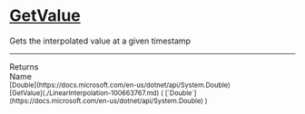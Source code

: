 # [GetValue](./LinearInterpolation-100663767.md)

Gets the interpolated value at a given timestamp
<br>
<hr>
Returns<img width=550/>Name
<br>
<sub>[Double](https://docs.microsoft.com/en-us/dotnet/api/System.Double)</sub><img width=500/><sub>[GetValue](./LinearInterpolation-100663767.md) ( [`Double`](https://docs.microsoft.com/en-us/dotnet/api/System.Double) )</sub><br>



